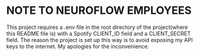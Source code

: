 # NOTE TO NEUROFLOW EMPLOYEES
This project requires a .env file in the root directory of the project(where this README file is) with a Spotify CLIENT_ID field and a CLIENT_SECRET field. 
The reason the project is set up this way is to avoid exposing my API keys to the internet. 
My apologies for the inconvenience.
